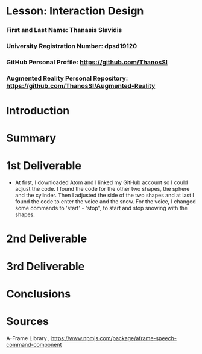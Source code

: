 # Lesson: Interaction Design

### First and Last Name: Thanasis Slavidis
### University Registration Number: dpsd19120
### GitHub Personal Profile: https://github.com/ThanosSl
### Augmented Reality Personal Repository: https://github.com/ThanosSl/Augmented-Reality

# Introduction

# Summary


# 1st Deliverable
* At first, I downloaded Atom and I linked my GitHub account so I could adjust the code. I found the code for the other two shapes, the sphere and the cylinder. Then I adjusted the side of the two shapes and at last I found the code to enter the voice and the snow. For the voice, I changed some commands to 'start' - 'stop", to start and stop snowing with the shapes. 


# 2nd Deliverable


# 3rd Deliverable 


# Conclusions


# Sources
A-Frame Library , https://www.npmjs.com/package/aframe-speech-command-component
